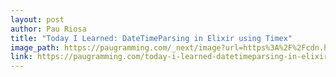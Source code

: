 ```yaml
---
layout: post
author: Pau Riosa
title: "Today I Learned: DateTimeParsing in Elixir using Timex"
image_path: https://paugramming.com/_next/image?url=https%3A%2F%2Fcdn.hashnode.com%2Fres%2Fhashnode%2Fimage%2Funsplash%2FlH-UZuoG-aY%2Fupload%2Fv1647435583410%2FYosDqtDc1.jpeg%3Fw%3D1600%26h%3D840%26fit%3Dcrop%26crop%3Dentropy%26auto%3Dcompress%2Cformat%26format%3Dwebp&w=3840&q=75
link: https://paugramming.com/today-i-learned-datetimeparsing-in-elixir-using-timex
---
```

